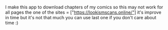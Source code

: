 I make this app to download chapters of my comics so this may not work for all pages
the one of the sites = ["https://lookismscans.online/"]
it's improve in time but it's not that much you can use last one if you don't care about time :)  
